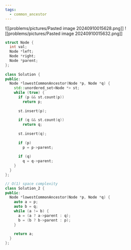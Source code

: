 ```yaml
---
tags:
  - common_ancestor
---
```

![[problems/pictures/Pasted image 20240910015628.png]]
![[problems/pictures/Pasted image 20240910015632.png]]

```c++
struct Node {  
  int val;  
  Node *left;  
  Node *right;  
  Node *parent;  
};  
  
class Solution {  
public:  
  Node *lowestCommonAncestor(Node *p, Node *q) {  
    std::unordered_set<Node *> st;  
    while (true) {  
      if (p && st.count(p))  
        return p;  
  
      st.insert(p);  
  
      if (q && st.count(q))  
        return q;  
  
      st.insert(q);  
  
      if (p)  
        p = p->parent;  
  
      if (q)  
        q = q->parent;  
    }  
  }  
};
```


```c++
// O(1) space complexity  
class Solution_2 {  
public:  
  Node *lowestCommonAncestor(Node *p, Node *q) {  
    auto a = p;  
    auto b = q;  
    while (a != b) {  
      a = (a ? a->parent : q);  
      b = (b ? b->parent : p);  
    }  
  
    return a;  
  }  
};
```